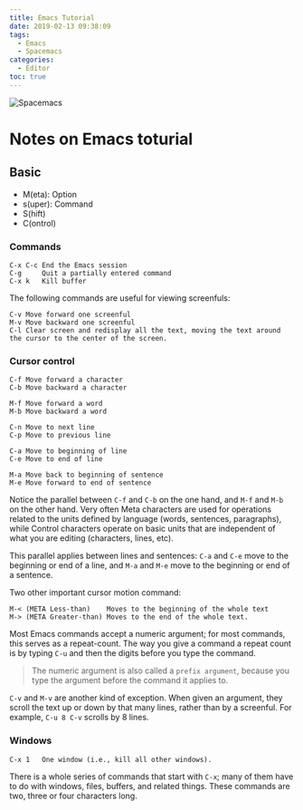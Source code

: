 ```yaml
---
title: Emacs Tutorial
date: 2019-02-13 09:38:09
tags:
  - Emacs
  - Spacemacs
categories:
  - Editor
toc: true
---
```

![Spacemacs](http://spacemacs.org/img/screenshots/ss1.png)
<!-- more -->
# Notes on Emacs toturial
## Basic
- M(eta): Option
- s(uper): Command
- S(hift)
- C(ontrol)

### Commands
	C-x C-c	End the Emacs session
	C-g		Quit a partially entered command
	C-x k  	Kill buffer

The following commands are useful for viewing screenfuls:

	C-v	Move forward one screenful
	M-v	Move backward one screenful
	C-l	Clear screen and redisplay all the text, moving the text around the cursor to the center of the screen.

### Cursor control
	C-f	Move forward a character
	C-b	Move backward a character

	M-f	Move forward a word
	M-b	Move backward a word

	C-n	Move to next line
	C-p	Move to previous line

	C-a	Move to beginning of line
	C-e	Move to end of line

	M-a	Move back to beginning of sentence
	M-e	Move forward to end of sentence

Notice the parallel between `C-f` and `C-b` on the one hand, and `M-f` and `M-b` on the other hand.  Very often Meta characters are used for operations related to the units defined by language (words, sentences, paragraphs), while Control characters operate on basic units that are independent of what you are editing (characters, lines, etc).

This parallel applies between lines and sentences: `C-a` and `C-e` move to the beginning or end of a line, and `M-a` and `M-e` move to the beginning or end of a sentence.

Two other important cursor motion command:

	M-< (META Less-than)   	Moves to the beginning of the whole text
	M-> (META Greater-than)	Moves to the end of the whole text.

Most Emacs commands accept a numeric argument; for most commands, this serves as a repeat-count.  The way you give a command a repeat count is by typing `C-u` and then the digits before you type the command.

> The numeric argument is also called a `prefix argument`, because you type the argument before the command it applies to.

`C-v` and `M-v` are another kind of exception.  When given an argument, they scroll the text up or down by that many lines, rather than by a screenful.  For example, `C-u 8 C-v` scrolls by 8 lines.

### Windows
	C-x 1	One window (i.e., kill all other windows).

There is a whole series of commands that start with `C-x`; many of them have to do with windows, files, buffers, and related things. 
These commands are two, three or four characters long.